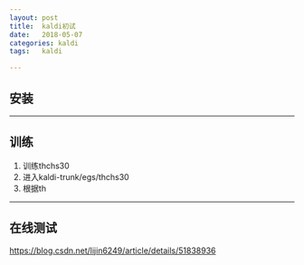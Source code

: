 ```yaml
---
layout:	post
title:	kaldi初试
date:	2018-05-07
categories:	kaldi
tags:	kaldi

---
```

## 安装

---
## 训练
1. 训练thchs30
2. 进入kaldi-trunk/egs/thchs30
3. 根据th

---
## 在线测试
https://blog.csdn.net/lijin6249/article/details/51838936
    